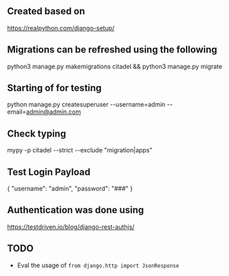 ## Created based on 
https://realpython.com/django-setup/

## Migrations can be refreshed using the following
python3 manage.py makemigrations citadel && python3 manage.py migrate

## Starting of for testing
python manage.py createsuperuser --username=admin --email=admin@admin.com

## Check typing
mypy -p citadel --strict --exclude "migration|apps"

## Test Login Payload
{
    "username": "admin",
    "password": "###"
}

## Authentication was done using
https://testdriven.io/blog/django-rest-authjs/

## TODO
 - Eval the usage of ```from django.http import JsonResponse```